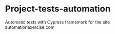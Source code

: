 # Project-tests-automation

Automatic tests with Cypress framemork for the site automationexercise.com
